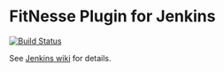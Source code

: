 # FitNesse Plugin for Jenkins


[![Build Status](https://ci.jenkins.io/buildStatus/icon?job=Plugins/fitnesse-plugin/master)](https://ci.jenkins.io/job/Plugins/job/fitnesse-plugin/job/master/)


See [Jenkins wiki](http://wiki.jenkins-ci.org/display/JENKINS/FitNesse+Plugin) for details.
